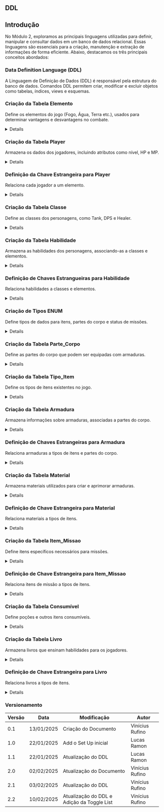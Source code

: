 ## DDL

## Introdução

No Módulo 2, exploramos as principais linguagens utilizadas para definir, manipular e consultar dados em um banco de dados relacional. Essas linguagens são essenciais para a criação, manutenção e extração de informações de forma eficiente. Abaixo, destacamos os três principais conceitos abordados:

### Data Definition Language (DDL)

A Linguagem de Definição de Dados (DDL) é responsável pela estrutura do banco de dados. Comandos DDL permitem criar, modificar e excluir objetos como tabelas, índices, views e esquemas.

### Criação da Tabela Elemento

Define os elementos do jogo (Fogo, Água, Terra etc.), usados para determinar vantagens e desvantagens no combate.

<details>
    <sumary>Clique aqui para ver as migrações</sumary>

    ```sql
    CREATE TABLE IF NOT EXISTS Elemento (
        id_elemento SERIAL PRIMARY KEY,
        nome VARCHAR UNIQUE NOT NULL,
        descricao VARCHAR,
        fraco_contra INTEGER,
        forte_contra INTEGER
    );
    ```

</details>

### Criação da Tabela Player

Armazena os dados dos jogadores, incluindo atributos como nível, HP e MP.

<details>
    <sumary>Migrações</sumary>

    ```sql
    CREATE TABLE Player (
        id_player SERIAL PRIMARY KEY,
        id_elemento INTEGER,
        nome VARCHAR UNIQUE NOT NULL,
        nivel INTEGER NOT NULL,
        xp_atual INTEGER NOT NULL,
        hp_max INTEGER NOT NULL,
        magia_max INTEGER NOT NULL,
        hp_atual INTEGER NOT NULL,
        magia_atual INTEGER NOT NULL,
        velocidade INTEGER NOT NULL,
        ataque_fisico_base INTEGER NOT NULL,
        ataque_magico_base INTEGER NOT NULL
    );
    ```
</details>

### Definição da Chave Estrangeira para Player

Relaciona cada jogador a um elemento.

<details>
    <sumary>Migrações</sumary>

    ```sql
    ALTER TABLE Player ADD CONSTRAINT FK_Player_2
        FOREIGN KEY (id_elemento)
        REFERENCES Elemento (id_elemento);
    ```
</details>

### Criação da Tabela Classe

Define as classes dos personagens, como Tank, DPS e Healer.

<details>
    <sumary>Migrações</sumary>

    ```sql
    CREATE TABLE Classe (
        id_classe SERIAL PRIMARY KEY,
        nome VARCHAR UNIQUE NOT NULL,
        descricao VARCHAR
    );
    ```
</details>

### Criação da Tabela Habilidade

Armazena as habilidades dos personagens, associando-as a classes e elementos.

<details>
    <sumary>Migrações</sumary>

    ```sql
    CREATE TABLE Habilidade (
        id_habilidade SERIAL PRIMARY KEY,
        classe_habilidade INTEGER,
        elemento_habilidade INTEGER,
        nome VARCHAR,
        custo INTEGER,
        descricao VARCHAR,
        frase_uso VARCHAR,
        nivel_necessario INTEGER
    );
    ```
</details>

### Definição de Chaves Estrangueiras para Habilidade

Relaciona habilidades a classes e elementos.

<details>
    <sumary>Migrações</sumary>

    ```sql
    ALTER TABLE Habilidade ADD CONSTRAINT FK_Habilidade_2
        FOREIGN KEY (elemento_habilidade)
        REFERENCES Elemento (id_elemento);
    
    ALTER TABLE Habilidade ADD CONSTRAINT FK_Habilidade_3
        FOREIGN KEY (classe_habilidade)
        REFERENCES Classe (id_classe);
    ```
</details>

### Criação de Tipos ENUM

Define tipos de dados para itens, partes do corpo e status de missões.

<details>
    <sumary>Migrações</sumary>

    ```sql
    CREATE TYPE enum_tipo_item AS ENUM ('a', 'm', 'i', 'c', 'l'); 
    /* a = armadura, m = material, i = item_missao, c = consumivel, l = livro */

    CREATE TYPE enum_parte_corpo AS ENUM ('c', 't', 'b', 'p'); 
    /* c = cabeça, t = tronco, b = braços, p = pernas */

    CREATE TYPE enum_status_missao AS ENUM ('c','i','ni'); 
    /* c = completo, i = iniciado, ni = não iniciado */
    ```
</details>

### Criação da Tabela Parte_Corpo

Define as partes do corpo que podem ser equipadas com armaduras.

<details>
    <sumary>Migrações</sumary>

    ```sql
    CREATE TABLE Parte_Corpo (
        id_parte_corpo enum_parte_corpo PRIMARY KEY,
        nome VARCHAR UNIQUE NOT NULL,
        defesa_magica INTEGER NOT NULL,
        defesa_fisica INTEGER NOT NULL,
        chance_acerto INTEGER NOT NULL,
        chance_acerto_critico INTEGER NOT NULL
    );
    ```
</details>

### Criação da Tabela Tipo_Item

Define os tipos de itens existentes no jogo.

<details>
    <sumary>Migrações</sumary>

    ```sql
    CREATE TABLE Tipo_Item (
        id_item SERIAL PRIMARY KEY,
        tipo_item enum_tipo_item NOT NULL
    );
    ```
</details>

### Criação da Tabela Armadura

Armazena informações sobre armaduras, associadas a partes do corpo.

<details>
    <sumary>Migrações</sumary>

    ```sql
    CREATE TABLE Armadura (
        id_armadura INTEGER,
        id_parte_corpo enum_parte_corpo,
        nome VARCHAR NOT NULL,
        descricao VARCHAR,
        raridade_armadura VARCHAR NOT NULL,
        defesa_magica INTEGER,
        defesa_fisica INTEGER,
        ataque_magico INTEGER,
        ataque_fisico INTEGER,
        durabilidade_max INTEGER,
        preco_venda INTEGER,
        PRIMARY KEY (id_armadura, id_parte_corpo)
    );
    ```
</details>

### Definição de Chaves Estrangeiras para Armadura

Relaciona armaduras a tipos de itens e partes do corpo.

<details>
    <sumary>Migrações</sumary>

    ```sql
    ALTER TABLE Armadura ADD CONSTRAINT FK_Armadura_2
        FOREIGN KEY (id_armadura)
        REFERENCES Tipo_Item (id_item);
    
    ALTER TABLE Armadura ADD CONSTRAINT FK_Armadura_3
        FOREIGN KEY (id_parte_corpo)
        REFERENCES Parte_Corpo (id_parte_corpo);
    ```
</details>

### Criação da Tabela Material

Armazena materiais utilizados para criar e aprimorar armaduras.

<details>
    <sumary>Migrações</sumary>

    ```sql
    CREATE TABLE Material (
        id_material INTEGER PRIMARY KEY,
        nome VARCHAR UNIQUE NOT NULL,
        preco_venda INTEGER NOT NULL,
        descricao VARCHAR
    );
    ```
</details>

### Definição de Chave Estrangeira para Material

Relaciona materiais a tipos de itens.

<details>
    <sumary>Migrações</sumary>

    ```sql
    ALTER TABLE Material ADD CONSTRAINT FK_Material_2
        FOREIGN KEY (id_material)
        REFERENCES Tipo_Item (id_item);

    ```
</details>

### Criação da Tabela Item_Missao

Define itens específicos necessários para missões.

<details>
    <sumary>Migrações</sumary>

    ```sql
    CREATE TABLE Item_Missao (
        id_item INTEGER PRIMARY KEY,
        nome VARCHAR UNIQUE NOT NULL,
        descricao VARCHAR
    );
    ```
</details>

### Definição de Chave Estrangeira para Item_Missao

Relaciona itens de missão a tipos de itens.

<details>
    <sumary>Migrações</sumary>

    ```sql
    ALTER TABLE Item_Missao ADD CONSTRAINT FK_Item_Missao_2
        FOREIGN KEY (id_item)
        REFERENCES Tipo_Item (id_item);
    ```
</details>

### Criação da Tabela Consumível

Define poções e outros itens consumíveis.

<details>
    <sumary>Migrações</sumary>

    ```sql
    CREATE TABLE Consumivel (
        id_item INTEGER PRIMARY KEY,
        nome VARCHAR UNIQUE NOT NULL,
        descricao VARCHAR,
        preco_venda INTEGER NOT NULL,
        saude_restaurada INTEGER,
        magia_restaurada INTEGER,
        saude_maxima INTEGER,
        magia_maxima INTEGER
    );
    ```
</details>

### Criação da Tabela Livro

Armazena livros que ensinam habilidades para os jogadores.

<details>
    <sumary>Migrações</sumary>

    ```sql
    CREATE TABLE Livro (
        id_item INTEGER PRIMARY KEY,
        id_habilidade INTEGER,
        nome VARCHAR UNIQUE NOT NULL,
        descricao VARCHAR,
        preco_venda INTEGER NOT NULL
    );
    ```
</details>

### Definição de Chave Estrangeira para Livro

Relaciona livros a tipos de itens.

<details>
    <sumary>Migrações</sumary>

    ```sql
    ALTER TABLE Livro ADD CONSTRAINT FK_Livro_2
        FOREIGN KEY (id_item)
        REFERENCES Tipo_Item (id_item);
    ```
</details>

### Versionamento

| Versão | Data | Modificação | Autor |
| --- | --- | --- | --- |
|  0.1 | 13/01/2025 | Criação do Documento | Vinícius Rufino |
|  1.0 | 22/01/2025 | Add o Set Up inicial | Lucas Ramon |
|  1.1 | 22/01/2025 | Atualização do DDL | Lucas Ramon |
|  2.0 | 02/02/2025 | Atualização do Documento | Vinícius Rufino |
|  2.1 | 03/02/2025 | Atualização do DDL | Vinícius Rufino |
|  2.2 | 10/02/2025 | Atualização do DDL e Adição da Toggle List | Vinícius Rufino |